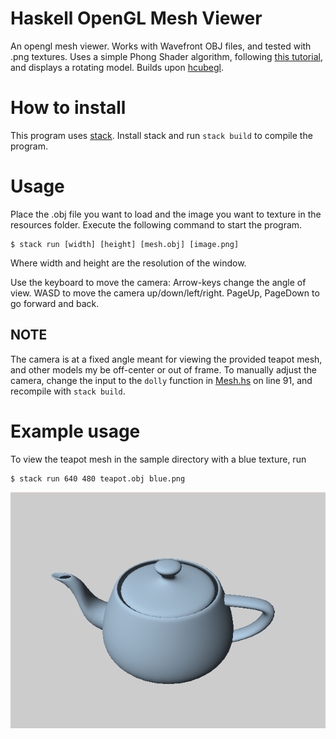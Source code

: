 # Haskell OpenGL Mesh Viewer
An opengl mesh viewer. Works with Wavefront OBJ files, 
and tested with .png textures. Uses a simple Phong Shader algorithm,
following [this tutorial](https://duriansoftware.com/joe/an-intro-to-modern-opengl.-chapter-4:-rendering-a-dynamic-3d-scene-with-phong-shading), and displays a
rotating model. Builds upon [hcubegl](https://github.com/noodles623/hcubegl).

# How to install
This program uses [stack](https://github.com/commercialhaskell/stack).
Install stack and run `stack build` to compile the program.

# Usage
Place the .obj file you want to load and the image you want to texture in the
resources folder. Execute the following command to start the program.
```
$ stack run [width] [height] [mesh.obj] [image.png]
```
Where width and height are the resolution of the window. 

Use the keyboard to move the camera: Arrow-keys change the angle of view. 
WASD to move the camera up/down/left/right. PageUp, PageDown to go forward
and back.

## NOTE
The camera is at a fixed angle meant for viewing the provided teapot mesh, and 
other models my be off-center or out of frame. To manually adjust the camera,
change the input to the `dolly` function in [Mesh.hs](src/Mesh.hs) on line 91,
and recompile with `stack build`.

# Example usage
To view the teapot mesh in the sample directory with a blue texture, run
```
$ stack run 640 480 teapot.obj blue.png
```
![Screenshot](resources/screenshot.png)
